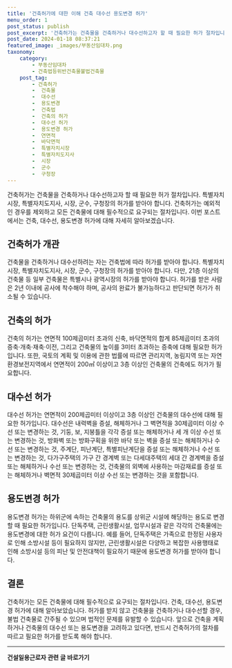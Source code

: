 ```yaml
---
title: '건축허가에 대한 이해 건축 대수선 용도변경 허가'
menu_order: 1
post_status: publish
post_excerpt: '건축허가는 건축물을 건축하거나 대수선하고자 할 때 필요한 허가 절차입니다. 특별자치시장, 특별자치도지사, 시장, 군수, 구청장의 허가를 받아야 합니다. 건축허가는 예외적인 경우를 제외하고 모든 건축물에 대해 필수적으로 요구되는 절차입니다. 이번 포스트에서는 건축, 대수선, 용도변경 허가에 대해 자세히 알아보겠습니다.'
post_date: 2024-01-18 08:37:21
featured_image: _images/부동산임대차.png
taxonomy:
    category:
        - 부동산임대차
        - 건축법등위반건축물불법건축물
    post_tag:
        - 건축허가
        -  건축물
        -  대수선
        -  용도변경
        -  건축법
        -  건축의 허가
        -  대수선 허가
        -  용도변경 허가
        -  연면적
        -  바닥면적
        -  특별자치시장
        -  특별자치도지사
        -  시장
        -  군수
        -  구청장
---
```



건축허가는 건축물을 건축하거나 대수선하고자 할 때 필요한 허가 절차입니다. 특별자치시장, 특별자치도지사, 시장, 군수, 구청장의 허가를 받아야 합니다. 건축허가는 예외적인 경우를 제외하고 모든 건축물에 대해 필수적으로 요구되는 절차입니다. 이번 포스트에서는 건축, 대수선, 용도변경 허가에 대해 자세히 알아보겠습니다.

## 건축허가 개관

건축물을 건축하거나 대수선하려는 자는 건축법에 따라 허가를 받아야 합니다. 특별자치시장, 특별자치도지사, 시장, 군수, 구청장의 허가를 받아야 합니다. 다만, 21층 이상의 건축물 등 일부 건축물은 특별시나 광역시장의 허가를 받아야 합니다. 허가를 받은 사람은 2년 이내에 공사에 착수해야 하며, 공사의 완료가 불가능하다고 판단되면 허가가 취소될 수 있습니다.

## 건축의 허가

건축의 허가는 연면적 100제곱미터 초과의 신축, 바닥면적의 합계 85제곱미터 초과의 증축·개축·재축·이전, 그리고 건축물의 높이를 3미터 초과하는 증축에 대해 필요한 허가입니다. 또한, 국토의 계획 및 이용에 관한 법률에 따르면 관리지역, 농림지역 또는 자연환경보전지역에서 연면적이 200㎡ 이상이고 3층 이상인 건축물의 건축에도 허가가 필요합니다.

## 대수선 허가

대수선 허가는 연면적이 200제곱미터 이상이고 3층 이상인 건축물의 대수선에 대해 필요한 허가입니다. 대수선은 내력벽을 증설, 해체하거나 그 벽면적을 30제곱미터 이상 수선 또는 변경하는 것, 기둥, 보, 지붕틀을 각각 증설 또는 해체하거나 세 개 이상 수선 또는 변경하는 것, 방화벽 또는 방화구획을 위한 바닥 또는 벽을 증설 또는 해체하거나 수선 또는 변경하는 것, 주계단, 피난계단, 특별피난계단을 증설 또는 해체하거나 수선 또는 변경하는 것, 다가구주택의 가구 간 경계벽 또는 다세대주택의 세대 간 경계벽을 증설 또는 해체하거나 수선 또는 변경하는 것, 건축물의 외벽에 사용하는 마감재료를 증설 또는 해체하거나 벽면적 30제곱미터 이상 수선 또는 변경하는 것을 포함합니다.

## 용도변경 허가

용도변경 허가는 하위군에 속하는 건축물의 용도를 상위군 시설에 해당하는 용도로 변경할 때 필요한 허가입니다. 단독주택, 근린생활시설, 업무시설과 같은 각각의 건축물에는 용도변경에 대한 허가 요건이 다릅니다. 예를 들어, 단독주택은 가족으로 한정된 사용자로 인해 소방시설 등이 필요하지 않지만, 근린생활시설은 다양하고 복잡한 사용행태로 인해 소방시설 등의 피난 및 안전대책이 필요하기 때문에 용도변경 허가를 받아야 합니다.

## 결론

건축허가는 모든 건축물에 대해 필수적으로 요구되는 절차입니다. 건축, 대수선, 용도변경 허가에 대해 알아보았습니다. 허가를 받지 않고 건축물을 건축하거나 대수선할 경우, 불법 건축물로 간주될 수 있으며 법적인 문제를 유발할 수 있습니다. 앞으로 건축을 계획하거나 건축물의 대수선 또는 용도변경을 고려하고 있다면, 반드시 건축허가의 절차를 따르고 필요한 허가를 받도록 해야 합니다.


<!-- wp:separator -->
<hr class="wp-block-separator has-alpha-channel-opacity"/>
<!-- /wp:separator -->

<!-- wp:group {"backgroundColor":"base","layout":{"type":"constrained"}} -->
<div class="wp-block-group has-base-background-color has-background"><!-- wp:paragraph {"align":"center","fontSize":"medium"} -->
<p class="has-text-align-center has-large-font-size"><strong>건설일용근로자 관련 글 바로가기</strong></p>
<!-- /wp:paragraph -->


<!-- wp:latest-posts
{"categories":[{"id":9606,"count":19,"description":"","link":"https://uknowlaw.com/category/%ea%b1%b4%ec%84%a4%ec%9d%bc%ec%9a%a9%ea%b7%bc%eb%a1%9c%ec%9e%90/","name":"건설일용근로자","slug":"건설일용근로자","taxonomy":"category","parent":0,"meta":[],"_links":{"self":[{"href":"https://uknowlaw.com/wp-json/wp/v2/categories/9606"}],"collection":[{"href":"https://uknowlaw.com/wp-json/wp/v2/categories"}],"about":[{"href":"https://uknowlaw.com/wp-json/wp/v2/taxonomies/category"}],"wp:post_type":[{"href":"https://uknowlaw.com/wp-json/wp/v2/posts?categories=9606"}],"curies":[{"name":"wp","href":"https://api.w.org/{rel}","templated":true}]}}],"postsToShow":100,"excerptLength":28,"postLayout":"grid","columns":2,"featuredImageAlign":"left","featuredImageSizeSlug":"large","fontSize":"small"} /--></div>
<!-- /wp:group -->